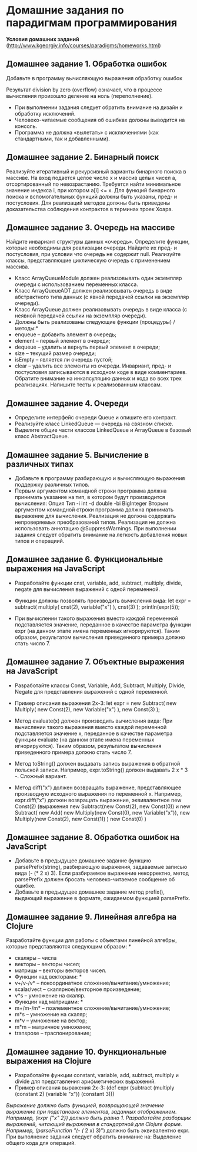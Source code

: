 
# Домашние задания по парадигмам программирования

__Условия домашних заданий__ (http://www.kgeorgiy.info/courses/paradigms/homeworks.html)

## Домашнее задание 1. Обработка ошибок
Добавьте в программу вычисляющую выражения обработку ошибок
            
Результат division by zero (overflow) означает, что в процессе вычисления произошло деление на ноль (переполнение).
* При выполнении задания следует обратить внимание на дизайн и обработку исключений.
* Человеко-читаемые сообщения об ошибках должны выводится на консоль.
* Программа не должна «вылетать» с исключениями (как стандартными, так и добавленными).

## Домашнее задание 2. Бинарный поиск
Реализуйте итеративный и рекурсивный варианты бинарного поиска в массиве.
На вход подается целое число x и массив целых чисел a, отсортированный по невозрастанию. Требуется найти минимальное значение индекса i, при котором a[i] <= x.
Для функций бинарного поиска и вспомогательных функций должны быть указаны, пред- и постусловия. Для реализаций методов должны быть приведены доказательства соблюдения контрактов в терминах троек Хоара.

## Домашнее задание 3. Очередь на массиве
Найдите инвариант структуры данных «очередь». Определите функции, которые необходимы для реализации очереди. Найдите их пред- и постусловия, при условии что очередь не содержит null.
Реализуйте классы, представляющие циклическую очередь с применением массива.
* Класс ArrayQueueModule должен реализовывать один экземпляр очереди с использованием переменных класса.
* Класс ArrayQueueADT должен реализовывать очередь в виде абстрактного типа данных (с явной передачей ссылки на экземпляр очереди).
* Класс ArrayQueue должен реализовывать очередь в виде класса (с неявной передачей ссылки на экземпляр очереди).
* Должны быть реализованы следующие функции (процедуры) / методы:*
* enqueue – добавить элемент в очередь;
* element – первый элемент в очереди;
* dequeue – удалить и вернуть первый элемент в очереди;
* size – текущий размер очереди;
* isEmpty – является ли очередь пустой;
* clear – удалить все элементы из очереди.
Инвариант, пред- и постусловия записываются в исходном коде в виде комментариев.
Обратите внимание на инкапсуляцию данных и кода во всех трех реализациях.
Напишите тесты к реализованным классам.

## Домашнее задание 4. Очереди
* Определите интерфейс очереди Queue и опишите его контракт.
* Реализуйте класс LinkedQueue — очередь на связном списке.
* Выделите общие части классов LinkedQueue и ArrayQueue в базовый класс AbstractQueue.

## Домашнее задание 5. Вычисление в различных типах
* Добавьте в программу разбирающую и вычисляющую выражения поддержку различных типов.
* Первым аргументом командной строки программа должна принимать указание на тип, в котором будут производится вычисления:
Опция	Тип
-i	int
-d	double
-bi	BigInteger
Вторым аргументом командной строки программа должна принимать выражение для вычисления.
Реализация не должна содержать непроверяемых преобразований типов.
Реализация не должна использовать аннотацию @SuppressWarnings.
При выполнении задания следует обратить внимание на легкость добавления новых типов и операциий.

## Домашнее задание 6. Функциональные выражения на JavaScript
* Разработайте функции cnst, variable, add, subtract, multiply, divide, negate для вычисления выражений с одной переменной.
* Функции должны позволять производить вычисления вида:
let expr = subtract(
    multiply(
        cnst(2),
        variable("x")
    ),
    cnst(3)
);
println(expr(5));
            
* При вычислении такого выражения вместо каждой переменной подставляется значение, переданное в качестве параметра функции expr (на данном этапе имена переменных игнорируются). Таким образом, результатом вычисления приведенного примера должно стать число 7.


## Домашнее задание 7. Объектные выражения на JavaScript
* Разработайте классы Const, Variable, Add, Subtract, Multiply, Divide, Negate для представления выражений с одной переменной.
* Пример описания выражения 2x-3:
let expr = new Subtract(
    new Multiply(
        new Const(2),
        new Variable("x")
    ),
    new Const(3)
);
                    
* Метод evaluate(x) должен производить вычисления вида: При вычислении такого выражения вместо каждой переменной подставляется значение x, переданное в качестве параметра функции evaluate (на данном этапе имена переменных игнорируются). Таким образом, результатом вычисления приведенного примера должно стать число 7.
* Метод toString() должен выдавать запись выражения в обратной польской записи. Например, expr.toString() должен выдавать 2 x * 3 -.
Сложный вариант.
* Метод diff("x") должен возвращать выражение, представляющее производную исходного выражения по переменной x. Например, expr.diff("x") должен возвращать выражение, эквивалентное new Const(2) (выражения new Subtract(new Const(2), new Const(0)) и
new Subtract(
    new Add(
        new Multiply(new Const(0), new Variable("x")),
        new Multiply(new Const(2), new Const(1))
    )
    new Const(0)
)
                 


## Домашнее задание 8. Обработка ошибок на JavaScript
* Добавьте в предыдущее домашнее задание функцию parsePrefix(string), разбирающую выражения, задаваемые записью вида (- (* 2 x) 3). Если разбираемое выражение некорректно, метод parsePrefix должен бросать человеко-читаемое сообщение об ошибке.
* Добавьте в предыдущее домашнее задание метод prefix(), выдающий выражение в формате, ожидаемом функцией parsePrefix.

## Домашнее задание 9. Линейная алгебра на Clojure
Разработайте функции для работы с объектами линейной алгебры, которые представляются следующим образом: *
* скаляры – числа
* векторы – векторы чисел;
* матрицы – векторы векторов чисел.
* Функции над векторами: *
* v+/v-/v* – покоординатное сложение/вычитание/умножение;
* scalar/vect – скалярное/векторное произведение;
* v*s – умножение на скаляр.
* Функции над матрицами: *
* m+/m-/m* – поэлементное сложение/вычитание/умножение;
* m*s – умножение на скаляр;
* m*v – умножение на вектор;
* m*m – матричное умножение;
* transpose – траспонирование;

## Домашнее задание 10. Функциональные выражения на Clojure
* Разработайте функции constant, variable, add, subtract, multiply и divide для представления арифметических выражений.
* Пример описания выражения 2x-3:
(def expr
  (subtract
    (multiply
      (constant 2)
      (variable "x"))
    (constant 3)))
                    
*Выражение должно быть функцией, возвращающей значение выражение при подстановке элементов, заданных отображением. Например, (expr {"x" 2}) должно быть равно 1.
Разработайте разборщик выражений, читающий выражения в стандартной для Clojure форме. Например,
(parseFunction "(- (* 2 x) 3)")
должно быть эквивалентно expr.
При выполнение задания следует обратить внимание на:
Выделение общего кода для операций.




